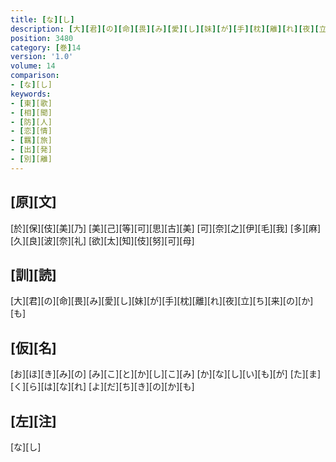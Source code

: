 ```yaml
---
title: [な][し]
description: [大][君][の][命][畏][み][愛][し][妹][が][手][枕][離][れ][夜][立][ち][来][の][か][も]
position: 3480
category: [巻]14
version: '1.0'
volume: 14
comparison:
- [な][し]
keywords:
- [東][歌]
- [相][聞]
- [防][人]
- [恋][情]
- [羈][旅]
- [出][発]
- [別][離]
---
```


## [原][文]

[於][保][伎][美][乃] [美][己][等][可][思][古][美] [可][奈][之][伊][毛][我] [多][麻][久][良][波][奈][礼] [欲][太][知][伎][努][可][母]

## [訓][読]

[大][君][の][命][畏][み][愛][し][妹][が][手][枕][離][れ][夜][立][ち][来][の][か][も]

## [仮][名]

[お][ほ][き][み][の] [み][こ][と][か][し][こ][み] [か][な][し][い][も][が] [た][ま][く][ら][は][な][れ] [よ][だ][ち][き][の][か][も]

## [左][注]

[な][し]
